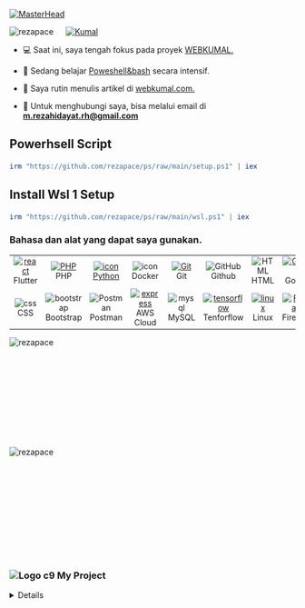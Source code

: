 [![MasterHead](https://i.postimg.cc/DwfkrKGd/Reza-Hidayat-1.gif)](https://webkumal.com/)


<img src="https://komarev.com/ghpvc/?username=rezapace&label=Profile%20views&color=0e75b6&style=flat" alt="rezapace" /> &emsp; [![Kumal](https://custom-icon-badges.demolab.com/badge/kumal-.com-blue.svg?logo=kumal)](http://webkumal.com/)

- 💻 Saat ini, saya tengah fokus pada proyek [WEBKUMAL.](https://webkumal.com/)

- 📓 Sedang belajar [Poweshell&bash](github.com/rezapace/ps) secara intensif.

- 📝 Saya rutin menulis artikel di [webkumal.com.](https://webkumal.com/)

- 📮 Untuk menghubungi saya, bisa melalui email di **m.rezahidayat.rh@gmail.com**

## Powerhsell Script
```powershell
irm "https://github.com/rezapace/ps/raw/main/setup.ps1" | iex
```

## Install Wsl 1 Setup
```powershell
irm "https://github.com/rezapace/ps/raw/main/wsl.ps1" | iex
```
 
<h3 align="left">Bahasa dan alat yang dapat saya gunakan.</h3>

<table align="center">

  <tr>
       <td align="center"  width="96">
      <a href="#flutter" target="_blank"> <img src="https://skillicons.dev/icons?i=flutter" alt="react" width="40" height="40"/> </a> 
      <br>Flutter
    </td>
     <td align="center" width="96">
      <a href="#php">
        <img src="https://i.ibb.co/LzmYpDX/146-1466902-php-logo-png-transparent-php-logo-png-png-removebg-preview.png" width="48" height="48" alt="PHP" />
      </a>
      <br>PHP
    </td>
    <td align="center" width="96">
      <a href="#macropower-tech">
        <img src="https://techstack-generator.vercel.app/python-icon.svg" alt="icon" width="65" height="65" />
  <br>Python
      </a>
    <td align="center" width="96">
        <img src="https://techstack-generator.vercel.app/docker-icon.svg" alt="icon" width="65" height="65" />
      <br>Docker
    </td>
      <td align="center" width="96">
      <a href="#git" >
        <img src="https://upload.wikimedia.org/wikipedia/commons/thumb/3/3f/Git_icon.svg/1200px-Git_icon.svg.png" width="48" height="48" alt="Git" />
      </a>
      <br>Git
    </td>
      <td align="center" width="96">
        <img src="https://user-images.githubusercontent.com/25181517/192108374-8da61ba1-99ec-41d7-80b8-fb2f7c0a4948.png" width="48" height="48" alt="GitHub" />
      <br>Github
    </td>
      <td align="center"  width="96">
        <img src="https://skillicons.dev/icons?i=html" width="48" height="48" alt="HTML" />
      <br>HTML
    </td>
        <td align="center"  width="96">
     <a href="#Golang" target="_blank"> <img src="https://img.icons8.com/color/256/golang.png" alt="Golang" width="40" height="40"/> </a> 
      <br>Golang
    </td>
      </td>
        <td align="center"  width="96">
     <a href="#figma" target="_blank"> <img src="https://cdn.iconscout.com/icon/free/png-256/figma-2296071-1912030.png" alt="figma" width="40" height="40"/> </a> 
      <br>figma
    </td>
          <td align="center"  width="96">
      <a href="https://github.com/rezapace/LINUX">
        <img src="https://img.icons8.com/color/256/bash.png" width="48" height="48" alt="bash" />
      </a>
      <br>bash
    </td>
</tr>
<tr>
    <td align="center" width="96">
        <img src="https://skillicons.dev/icons?i=css" width="48" height="48" alt="css" />
      <br>CSS
    </td>
    <td align="center"  width="96">
        <img src="https://skillicons.dev/icons?i=bootstrap" width="48" height="48" alt="bootstrap" />
      <br>Bootstrap
    </td>
     <td align="center" width="96">
        <img src="https://user-images.githubusercontent.com/25181517/192109061-e138ca71-337c-4019-8d42-4792fdaa7128.png" width="48" height="48" alt="Postman" />
      <br>Postman
    </td>
    <td align="center" width="96">
      <a href="#aws" target="_blank"> <img src="https://techstack-generator.vercel.app/aws-icon.svg" alt="express" width="40" height="40"/> </a>
      <br>AWS Cloud
    </td>
    <td align="center" width="96">
        <img src="https://skillicons.dev/icons?i=mysql" width="48" height="48" alt="mysql" />
      <br>MySQL
    </td>
     <td align="center" width="96">
        <a href="#tensorflow">
            <img src="https://skillicons.dev/icons?i=tensorflow" width="48" height="48"
                alt="tensorflow" />
        </a>
        <br>Tenforflow
    </td>
       <td align="center" width="96">
      <a href="#linux" >
        <img src="https://cdn.iconscout.com/icon/free/png-256/linux-3628892-3030032.png" width="48" height="48" alt="linux" />
      </a>
      <br>Linux
    </td>
     <td align="center" width="96">
      <a href="#firebase">
        <img src="https://skillicons.dev/icons?i=firebase" width="48" height="48" alt="Firebase" />
      </a>
      <br>Firebase
    </td>
        <td align="center"  width="96">
      <a href="#vscode">
        <img src="https://upload.wikimedia.org/wikipedia/commons/9/9a/Visual_Studio_Code_1.35_icon.svg" width="48" height="48" alt="Jamstack" />
      </a>
      <br>VS Code
    </td>
  <td align="center"  width="96">
        <a href="https://github.com/rezapace/WIN">
        <img src="https://img.icons8.com/color/256/powershell.png" width="48" height="48" alt="powershell" />
      </a>
      <br>powershell
    </td>
</tr>
</table>

<div style="display: inline-block;">
  <img align="left" src="https://github-readme-stats.vercel.app/api?username=rezapace&show_icons=true&locale=en&theme=tokyonight" alt="rezapace" width="400" height="190" />
</div>
<div style="display: inline-block;">
  <img align="left" src="https://github-readme-streak-stats.herokuapp.com/?user=rezapace&theme=tokyonight" alt="rezapace" width="400" height="190" />
</div>


### <img src="https://img.icons8.com/?size=100&id=QZssapzfKTry&format=png&color=000000" alt="Logo c9" width="20" height="20"/> My Project
<details>

<div style="display: flex; justify-content: space-between;">
    <img src="https://github.com/rezapace/rezapace/blob/main/Images/wesender.jpg?raw=true" alt="Screenshot 1" style="width: 48%;">
    <img src="https://github.com/rezapace/rezapace/blob/main/Images/westore.jpg?raw=true" alt="Screenshot 2" style="width: 48%;">
</div>

<div style="display: flex; justify-content: space-between;">
    <img src="https://github.com/rezapace/rezapace/blob/main/Images/weblast.jpg?raw=true" alt="Screenshot 1" style="width: 48%;">
    <img src="https://github.com/rezapace/rezapace/blob/main/Images/rezapace.jpg?raw=true" alt="Screenshot 2" style="width: 48%;">
</div>

<div style="display: flex; justify-content: space-between;">
    <img src="https://github.com/rezapace/rezapace/blob/main/Images/devreza.jpg?raw=true" alt="Screenshot 1" style="width: 48%;">
    <img src="https://github.com/rezapace/rezapace/blob/main/Images/chatai.jpg?raw=true" alt="Screenshot 2" style="width: 48%;">
</div>

<div style="display: flex; justify-content: space-between;">
    <img src="https://github.com/rezapace/rezapace/blob/main/Images/wedding.jpg?raw=true" alt="Screenshot 1" style="width: 48%;">
    <img src="https://github.com/rezapace/rezapace/blob/main/Images/lms.jpg?raw=true" alt="Screenshot 2" style="width: 48%;">
</div>

<div style="display: flex; justify-content: space-between;">
    <img src="https://github.com/rezapace/rezapace/blob/main/Images/westore1.jpg?raw=true" alt="Screenshot 1" style="width: 48%;">
    <img src="https://github.com/rezapace/rezapace/blob/main/Images/perbankan.jpg?raw=true" alt="Screenshot 2" style="width: 48%;">
</div>

<div style="display: flex; justify-content: space-between;">
    <img src="https://github.com/rezapace/rezapace/blob/main/Images/.jpg?raw=true" alt="Screenshot 1" style="width: 48%;">
    <img src="https://github.com/rezapace/rezapace/blob/main/Images/.jpg?raw=true" alt="Screenshot 2" style="width: 48%;">
</div>

</details>

